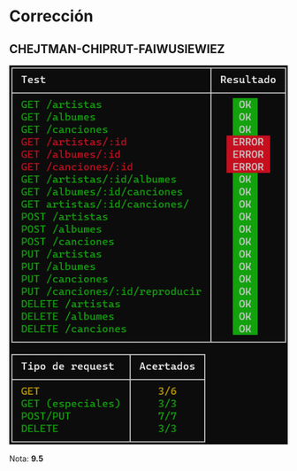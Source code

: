 # Corrección

## CHEJTMAN-CHIPRUT-FAIWUSIEWIEZ

![Tests](CHEJTMAN-CHIPRUT-FAIWUSIEWIEZ.png)

Nota: **9.5**
